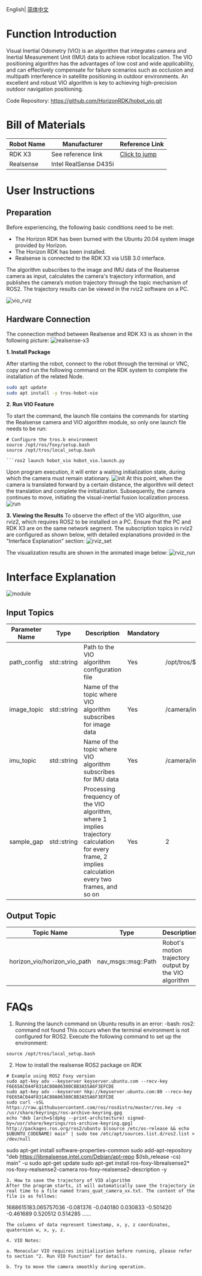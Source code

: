 English| [简体中文](./README_cn.md)

# Function Introduction

Visual Inertial Odometry (VIO) is an algorithm that integrates camera and Inertial Measurement Unit (IMU) data to achieve robot localization. The VIO positioning algorithm has the advantages of low cost and wide applicability, and can effectively compensate for failure scenarios such as occlusion and multipath interference in satellite positioning in outdoor environments. An excellent and robust VIO algorithm is key to achieving high-precision outdoor navigation positioning.

Code Repository: <https://github.com/HorizonRDK/hobot_vio.git>

# Bill of Materials

| Robot Name         | Manufacturer | Reference Link                                               |
| :----------------- | ------------ | ------------------------------------------------------------ |
| RDK X3             | See reference link | [Click to jump](https://developer.horizon.cc/sunrise)      |
| Realsense          | Intel RealSense D435i |             |

# User Instructions

## Preparation

Before experiencing, the following basic conditions need to be met:

- The Horizon RDK has been burned with the Ubuntu 20.04 system image provided by Horizon.
- The Horizon RDK has been installed.
- Realsense is connected to the RDK X3 via USB 3.0 interface.

The algorithm subscribes to the image and IMU data of the Realsense camera as input, calculates the camera's trajectory information, and publishes the camera’s motion trajectory through the topic mechanism of ROS2. The trajectory results can be viewed in the rviz2 software on a PC.

![vio_rviz](./imgs/hobot_vio_rviz.jpeg)
## Hardware Connection
The connection method between Realsense and RDK X3 is as shown in the following picture:
 ![realsense-x3](./imgs/realsense-x3.jpg)
 
**1. Install Package**

After starting the robot, connect to the robot through the terminal or VNC, copy and run the following command on the RDK system to complete the installation of the related Node.

```bash
sudo apt update
sudo apt install -y tros-hobot-vio
```
 
**2. Run VIO Feature**

To start the command, the launch file contains the commands for starting the Realsense camera and VIO algorithm module, so only one launch file needs to be run:

```shell
# Configure the tros.b environment
source /opt/ros/foxy/setup.bash
source /opt/tros/local_setup.bash

```ros2 launch hobot_vio hobot_vio.launch.py 
```

Upon program execution, it will enter a waiting initialization state, during which the camera must remain stationary.
 ![init](./imgs/init.png)
At this point, when the camera is translated forward by a certain distance, the algorithm will detect the translation and complete the initialization. Subsequently, the camera continues to move, initiating the visual-inertial fusion localization process.
 ![run](./imgs/run.png)

**3. Viewing the Results**
To observe the effect of the VIO algorithm, use rviz2, which requires ROS2 to be installed on a PC. Ensure that the PC and RDK X3 are on the same network segment.
The subscription topics in rviz2 are configured as shown below, with detailed explanations provided in the "Interface Explanation" section:
 ![rviz_set](./imgs/rviz_set.jpg)

 The visualization results are shown in the animated image below:
![rviz_run](./imgs/out.gif)

# Interface Explanation

 ![module](./imgs/module.png)


## Input Topics
| Parameter Name | Type | Description | Mandatory | Default Value |
| ----- | ----| -----| ------- | -----|
| path_config  | std::string | Path to the VIO algorithm configuration file | Yes | /opt/tros/${tros_distro}/lib/hobot_vio/config/realsenseD435i.yaml |
| image_topic  | std::string | Name of the topic where VIO algorithm subscribes for image data  | Yes | /camera/infra1/image_rect_raw |
| imu_topic    | std::string | Name of the topic where VIO algorithm subscribes for IMU data  | Yes | /camera/imu  |
| sample_gap  | std::string | Processing frequency of the VIO algorithm, where 1 implies trajectory calculation for every frame, 2 implies calculation every two frames, and so on | Yes  | 2 |

## Output Topic

| Topic Name | Type | Description |
| ----- | ----| -----| 
| horizon_vio/horizon_vio_path  | nav_msgs::msg::Path | Robot's motion trajectory output by the VIO algorithm  |


# FAQs
1. Running the launch command on Ubuntu results in an error: -bash: ros2: command not found
   This occurs when the terminal environment is not configured for ROS2. Execute the following command to set up the environment:
```
source /opt/tros/local_setup.bash
```
2. How to install the realsense ROS2 package on RDK
```
# Example using ROS2 Foxy version
sudo apt-key adv --keyserver keyserver.ubuntu.com --recv-key F6E65AC044F831AC80A06380C8B3A55A6F3EFCDE 
sudo apt-key adv --keyserver hkp://keyserver.ubuntu.com:80 --recv-key F6E65AC044F831AC80A06380C8B3A55A6F3EFCDE
sudo curl -sSL https://raw.githubusercontent.com/ros/rosdistro/master/ros.key -o /usr/share/keyrings/ros-archive-keyring.gpg
echo "deb [arch=$(dpkg --print-architecture) signed-by=/usr/share/keyrings/ros-archive-keyring.gpg] http://packages.ros.org/ros2/ubuntu $(source /etc/os-release && echo $UBUNTU_CODENAME) main" | sudo tee /etc/apt/sources.list.d/ros2.list > /dev/null
``````
sudo apt-get install software-properties-common
sudo add-apt-repository "deb https://librealsense.intel.com/Debian/apt-repo $(lsb_release -cs) main" -u
sudo apt-get update
sudo apt-get install ros-foxy-librealsense2* ros-foxy-realsense2-camera ros-foxy-realsense2-description -y
```
3. How to save the trajectory of VIO algorithm
After the program starts, it will automatically save the trajectory in real time to a file named trans_quat_camera_xx.txt. The content of the file is as follows:
```
1688615183.065757036 -0.081376 -0.040180 0.030833 -0.501420 -0.461689 0.520512 0.514285
......
```
The columns of data represent timestamp, x, y, z coordinates, quaternion w, x, y, z.

4. VIO Notes:

a. Monocular VIO requires initialization before running, please refer to section "2. Run VIO Function" for details.

b. Try to move the camera smoothly during operation.
